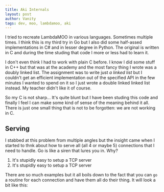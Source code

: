 ```yaml
---
title: Aki Internals
layout: post
author: Vanity
tags: dev, moo, lambdamoo, aki
---
```

I tried to recreate LambdaMOO in various languages. Sometimes multiple times. I think this is my third try in Go but I also did some half-assed implementations in C# and in lesser degree in Python. The original is written in C and during the time studing that code I more or less had to learn it. 

I don't even think I had to work with plain C before. I know I did some stuff in C++ but that was at the academy and the most fancy thing I wrote was a doubly linked list. The assignment was to write just _a linked list_ but I couldn't get an efficient implementation out of the specified API in the few minutes I wanted to spend on it so I just wrote a double linked linked list instead. My teacher didn't like it of course.

So my C is not sharp... It's quite blunt but I have been studing this code and finally I feel I can make some kind of sense of the meaning behind it all. There is just one small thing that is not to be forgotten: we are not working in C.

## Serving
I stabbed at this problem from multiple angles but the insight came when I started to thnk about how to serve all (all 4 or maybe 5) connections that I need to handle. Go is like a siren that lures you in. Why?

1. It's stupidly easy to setup a TCP server
2. It's stupidly easy to setup a TCP server

There are so much examples but it all boils down to the fact that you can `go` a routine for each connection and have them all do their thing. It will look a bit like this:



